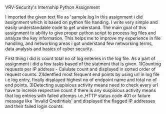 VRV-Security's Internship Python Assignment

I imported the given text file as 'sample.log
In this assignment i did assignment which is based on python file handing. I write very simple and easily understandable code to get understand.
The main goal of this assignment to ability to give proper python script to process log files and analyze the key information. This helps me to improve my experience in file handling, and networking areas  i got understand few networking terms, data analysis and basics of cyber security.

First thing i did is count total no of log enteries in the log file.
As a part of assignment i did a few tasks based of the statment that is given.
1)Counting requests per IP address - Calulate count and displayed in sorted order of request counts.
2)Identfied most ferquent end points by using url in log file i.e log entry, finally displayed highest no of endpoint name and total no of end points.
3)Detecting suspisious activity means need to check every url have to increse respective count if there is any suspisious activity means that log entries with failed attemps i.e.,HTTP status code 401 or failure message like 'Invalid Credintials' and displayed the flagged IP addresses and their failed login counts.
